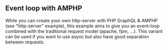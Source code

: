 ## Event loop with AMPHP

While you can create your own http-server with PHP GraphQL & AMPHP (see "http-server" example),
this example aims to give you an event-loop combined with the traditional request model (apache, fpm, ...).
This variant can be used if you want to use async but also have good separation between requests.